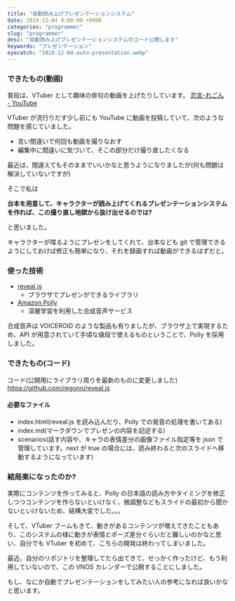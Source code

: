 ```yaml
---
title: "自動読み上げプレゼンテーションシステム"
date: 2019-12-04 9:00:00 +0900
categories: "programmer"
slug: "programmer"
desc: "自動読み上げプレゼンテーションシステムのコード公開します"
keywords: "プレゼンテーション"
eyecatch: "2019-12-04-auto-presentation.webp"
---
```


### できたもの(動画)

<a href="https://youtu.be/Hl9GG0T5O8M" target="_blank">
<amp-img src="/images/2019-12-04-auto-presentation-youtube.png" alt="できた動画" width="841" height="478" layout="responsive" ></amp-img>
</a>

普段は、VTuber として趣味の俳句の動画を上げたりしています。
[恋言\-れごん \- YouTube](https://www.youtube.com/channel/UCg6N2lmVe6GE3CvShuv6bTg)

VTuber が流行りだす少し前にも YouTube に動画を投稿していて、次のような問題を感じていました。

- 言い間違いで何回も動画を撮りなおす
- 編集中に間違いに気づいて、そこの部分だけ撮り直したくなる

最近は、間違えてもそのままでいいかなと思うようになりましたが(何も問題は解決していないですが)

そこで私は

**台本を用意して、キャラクターが読み上げてくれるプレゼンテーションシステムを作れば、この撮り直し地獄から抜け出せるのでは?**

と思いました。

キャラクターが喋るようにプレゼンをしてくれて、台本なども git で管理できるようにしておけば修正も簡単になり、それを録画すれば動画ができるはずだと。

### 使った技術

- [reveal\.js](https://github.com/hakimel/reveal.js/)
  - ブラウザでプレゼンができるライブラリ
- [Amazon Polly](https://aws.amazon.com/jp/polly/)
  - 深層学習を利用した合成音声サービス

合成音声は VOICEROID のような製品も有りましたが、ブラウザ上で実現するため、API が用意されていて手頃な値段で使えるものということで、Polly を採用しました。

### できたもの(コード)

コード(公開用にライブラリ周りを最新のものに変更しました)
https://github.com/regonn/reveal.js

#### 必要なファイル

- index.html(reveal.js を読み込んだり、Polly での発音の処理を書いてある)
- index.md(マークダウンでプレゼンの内容を記述する)
- scenarios(話す内容や、キャラの表情差分の画像ファイル指定等を json で管理しています。next が true の場合には、読み終わると次のスライドへ移動するようになっています)

### 結局楽になったのか?

実際にコンテンツを作ってみると、Polly の日本語の読み方やタイミングを修正しつつコンテンツを作らないといけなく、微調整などもスライドの最初から聞かないといけないため、結構大変でした。。。

そして、VTuber ブームもきて、動きがあるコンテンツが増えてきたこともあり、このシステムの様に動きが表情とポーズ差分ぐらいだと難しいのかなと思い、自分でも VTuber を初めて、こちらの開発は終わってしまいました。

最近、自分のリポジトリを整理してたら出てきて、せっかく作ったけど、もう利用していないので、この VNOS カレンダーで公開することにしました。

もし、なにか自動でプレゼンテーションをしてみたい人の参考になれば良いかなと思います。
